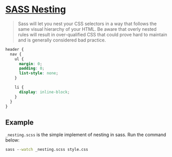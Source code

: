 # [SASS Nesting](https://sass-lang.com/guide/#nesting)

> Sass will let you nest your CSS selectors in a way that follows the same visual hierarchy of your HTML. Be aware that overly nested rules will result in over-qualified CSS that could prove hard to maintain and is generally considered bad practice.

```scss
header {
  nav {
    ul {
      margin: 0;
      padding: 0;
      list-style: none;
    }

    li {
      display: inline-block;
    }
  }
}
```

## Example

`_nesting.scss` is the simple implement of nesting in sass. Run the command below:

```cmd
sass --watch _nesting.scss style.css
```
